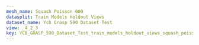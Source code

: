 ```yaml
---
mesh_name: Squash Poisson 000
datasplit: Train Models Holdout Views
dataset_name: Ycb Grasp 590 Dataset Test
view: _4_2_3
key: YCB_GRASP_590_Dataset_Test_train_models_holdout_views_squash_poisson_000__4_2_3
---
```

